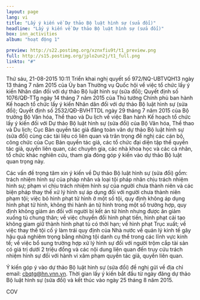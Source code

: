 ```yaml
---
layout: page
lang: vi
title: "Lấy ý kiến về Dự thảo Bộ luật hình sự (sửa đổi)"
headline: "Lấy ý kiến về Dự thảo Bộ luật hình sự (sửa đổi)"
box: inn_activities
album: "hoạt động 1"

preview: http://s22.postimg.org/xznxfiu9t/t1_preview.png
full: http://s15.postimg.org/jplo2un2j/t1_full.png
linkto: "#"
---
```


Thứ sáu, 21-08-2015 10:11
Triển khai nghị quyết số 972/NQ-UBTVQH13 ngày 13 tháng 7 năm 2015 của Ủy ban Thường vụ Quốc hội về việc tổ chức lấy ý kiến Nhân dân đối với dự thảo Bộ luật hình sự (sửa đổi); Quyết định số 1076/QĐ-TTg ngày 14 tháng 7 năm 2015 của Thủ tướng Chính phủ ban hành Kế hoạch tổ chức lấy ý kiến Nhân dân đối với dự thảo Bộ luật hình sự (sửa đổi); Quyết định số 2532/QĐ-BVHTTDL ngày 29 tháng 7 năm 2015 của Bộ trưởng Bộ Văn hóa, Thể thao và Du lịch về việc Ban hành Kế hoạch tổ chức lấy ý kiến đối với Dự thảo Bộ luật hình sự (sửa đổi) của Bộ Văn hóa, Thể thao và Du lịch; Cục Bản quyền tác giả đăng toàn văn dự thảo Bộ luật hình sự (sửa đổi) cùng các tài liệu có liên quan và trân trọng đề nghị các cán bộ, công chức của Cục Bản quyền tác giả, các tổ chức đại diện tập thể quyền tác giả, quyền liên quan, các chuyên gia, các nhà khoa học và các cá nhân, tổ chức khác nghiên cứu, tham gia đóng góp ý kiến vào dự thảo Bộ luật quan trọng này.

Các vấn đề trọng tâm xin ý kiến về Dự thảo Bộ luật hình sự (sửa đổi) gồm: trách nhiệm hình sự của pháp nhân và loại tội pháp nhân chịu trách nhiệm hình sự; phạm vi chịu trách nhiệm hình sự của người chưa thành niên và các biện pháp thay thế xử lý hình sự áp dụng đối với người chưa thành niên phạm tội; việc bỏ hình phạt tử hình ở một số tội, quy định không áp dụng hình phạt tử hình, không thi hành án tử hình trong một số trường hợp, quy định không giảm án đối với người bị kết án tử hình nhưng được ân giảm xuống tù chung thân; về việc chuyển đổi hình phạt tiền, hình phạt cải tạo không giam giữ thành hình phạt tù có thời hạn; về hình phạt Trục xuất; về việc thay thế tội cố ý làm trái quy định của Nhà nước về quản lý kinh tế gây hậu quả nghiêm trọng bằng những tội danh cụ thể trong các lĩnh vực kinh tế; về việc bổ sung trường hợp xử lý hình sự đối với người trộm cắp tài sản có giá trị dưới 2 triệu đồng và các nội dung liên quan đến truy cứu trách nhiệm hình sự đối với hành vi xâm phạm quyền tác giả, quyền liên quan.

Ý kiến góp ý vào dự thảo Bộ luật hình sự (sửa đổi) đề nghị gửi về địa chỉ email: cbqtg@hn.vnn.vn. Thời gian lấy ý kiến bắt đầu từ ngày đăng dự thảo Bộ luật hình sự (sửa đổi) và kết thúc vào ngày 25 tháng 8 năm 2015.

COV
